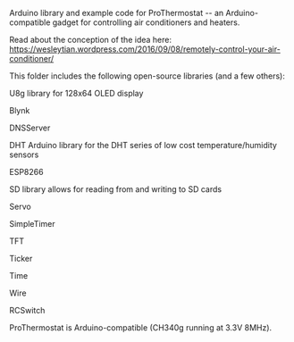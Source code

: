 Arduino library and example code for ProThermostat -- an Arduino-compatible gadget for controlling air conditioners and heaters.

Read about the conception of the idea here: 
https://wesleytian.wordpress.com/2016/09/08/remotely-control-your-air-conditioner/

This folder includes the following open-source libraries (and a few others):

<p>U8g library for 128x64 OLED display</p>
<p>Blynk </p>
<p>DNSServer</p>
<p>DHT Arduino library for the DHT series of low cost temperature/humidity sensors</p>
<p>ESP8266</p>
<p>SD library allows for reading from and writing to SD cards</p>
<p>Servo</p>
<p>SimpleTimer</p>
<p>TFT</p>
<p>Ticker</p>
<p>Time</p>
<p>Wire</p>
<p>RCSwitch</p>

ProThermostat is Arduino-compatible (CH340g running at 3.3V 8MHz). 
